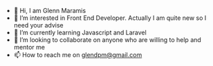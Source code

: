 - 👋 Hi, I am Glenn Maramis
- 👀 I’m interested in Front End Developer. Actually I am quite new so I need your advise
- 🌱 I’m currently learning Javascript and Laravel
- 💞️ I’m looking to collaborate on anyone who are willing to help and mentor me
- 📫 How to reach me on glendpm@gmail.com 

<!---
gmaramis/gmaramis is a ✨ special ✨ repository because its `README.md` (this file) appears on your GitHub profile.
You can click the Preview link to take a look at your changes.
--->
